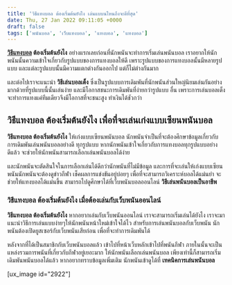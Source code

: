 ```yaml
---
title: 'วิธีแทงบอล ต้องเริ่มต้นยังไง เล่นแบบนไหนถึงจะดีที่สุด'
date: Thu, 27 Jan 2022 09:11:05 +0000
draft: false
tags: ['พนันบอล', 'เว็บแทงบอล', 'แทงบอล', 'แทงบอล']
---
```


**[วิธีแทงบอล](/archives/) ต้องเริ่มต้นยังไง** อย่างแรกเลยก่อนที่นักพนันจะทำการเริ่มเล่นพนันบอล เราอยากให้นักพนันนั้นความเข้าใจเกี่ยวกับรูปแบบของการแทงบอลให้ดี เพราะรูปแบบของการแทงบอลนั้นมีหลายรูปแบบ และแต่ละรูปแบบนั้นมีความแตกต่างกันออกไป แต่ก็ไม่ต่างกันมาก

และต่อไปเราจะแนะนำ **วิธีเล่นบอลเต็ง** ซึ่งเป็นรูปแบบการเดิมพันที่นักพนันส่วนใหญ่นิยมเล่นกันอย่างมากด้วยที่รูปแบบนี้นั้นเล่นง่าย และมีโอกาสชนะการเดิมพันที่ง่ายกว่ารูปแบบ อื่น เพราะการเล่นบอลเต็ง จะทำการแทงแค่ทีมเดียวจึงมีโอกาสที่จะชนะสูง ทำเงินได้ชัวกว่า

**วิธีแทงบอล ต้องเริ่มต้นยังไง เพื่อที่จะเล่นเก่งแบบเซียนพนันบอล**
------------------------------------------------------------------

**วิธีแทงบอล ต้องเริ่มต้นยังไง** ให้เก่งแบบเซียนพนันบอล นักพนันจำเป็นที่จะต้องศึกษาข้อมูลเกี่ยวกับการเดิมพันเล่นพนันบอลอย่างดี ทุกรูปแบบ หากนักพนันเข้าใจเกี่ยวกับการแทงบอลทุกรูปแบบอย่างดีแล้ว จะช่วยให้นักพนันสามารถเลือกเล่นพนันบอลได้ง่าย

และนักพนันจะตัดสินใจในการเลือกเล่นได้ดีกว่านักพนันที่ไม่มีข้อมูล และการที่จะเล่นให้เก่งแบบเซียนพนันนักพนันจะต้องดูข่าวกีฬา เช็คผลการแข่งขันอยู่บ่อยๆ เพื่อที่จะสามารถวิเคราะห์บอลได้แม่นยำ จะช่วยให้แทงบอลได้แม่นขึ้น สามารถไปดูศึกษาได้ที่เว็บพนันบอลออนไลน์ **วิธีเล่นพนันบอลเป็นอาชีพ**

### **วิธีแทงบอล ต้องเริ่มต้นยังไง เมื่อต้องเล่นกับเว็บพนันออนไลน์**

**วิธีแทงบอล ต้องเริ่มต้นยังไง** หากอยากเล่นกับเว็บพนันออนไลน์ เราจะสามารถเริ่มเล่นได้ยังไง เราจะมาแนะนำวิธีการเล่นแบบง่ายๆให้นักพนันหน้าใหม่เข้าใจได้ไว สำหรับการเล่นพนันบอลกับเว็บพนัน นักพนันต้องเปิดยูสเซอร์กับเว็บพนันเสียก่อน เพื่อที่จะทำการเดิมพันได้

หลังจากที่ได้เป็นสมาชิกกับเว็บพนันบอลแล้ว เข้าไปที่หน้าเว็บหลักเข้าไปที่พนันกีฬา ภายในนั้นจะเป็นแหล่งรวมการพนันที่เกี่ยวกับกีฬาอยู่เยอะมาก ให้นักพนันเลือกเล่นพนันบอล เพียงเท่านี้ก็สามารถเริ่มเดิมพันพนันบอลได้แล้ว หากอยากทราบข้อมูลเพิ่มเติม นักพนันเข้าดูได้ที่ **เทคนิคการเล่นพนันบอล**

\[ux\_image id="2922"\]